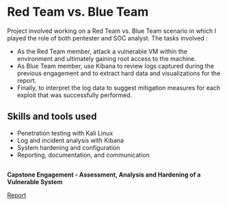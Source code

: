 # Red Team vs. Blue Team

Project involved working on a Red Team vs. Blue Team scenario in which I played the role of both pentester and SOC analyst. The tasks involved :
- As the Red Team member, attack a vulnerable VM within the environment and ultimately gaining root access to the machine.
- As Blue Team member, use Kibana to review logs captured during the previous engagement and to extract hard data and visualizations for the report.
- Finally, to interpret the log data to suggest mitigation measures for each exploit that was successfully performed.


## Skills and tools used

- Penetration testing with Kali Linux
- Log and incident analysis with Kibana
- System hardening and configuration
- Reporting, documentation, and communication

##

**Capstone Engagement - Assessment, Analysis and Hardening of a Vulnerable System**

[Report](https://github.com/chaitanyasugathan/Cybersecurity/blob/master/RedTeamvsBlueTeam/Capstone%20Engagement%20-%20Red%20Team%20vs%20Blue%20Team.pdf)

